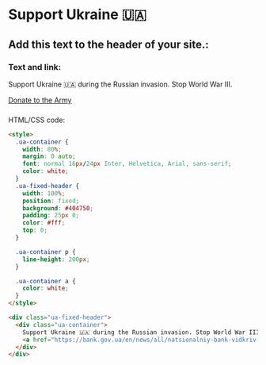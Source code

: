 # Support Ukraine 🇺🇦

## Add this text to the header of your site.:

### Text and link:

Support Ukraine 🇺🇦 during the Russian invasion. Stop World War III.

[Donate to the Army ](https://bank.gov.ua/en/news/all/natsionalniy-bank-vidkriv-spetsrahunok-dlya-zboru-koshtiv-na-potrebi-armiyi)


###

HTML/CSS code:


```html
<style>
  .ua-container {
    width: 80%;
    margin: 0 auto;
    font: normal 16px/24px Inter, Helvetica, Arial, sans-serif;
    color: white;
  }
  .ua-fixed-header {
    width: 100%;
    position: fixed;
    background: #404750;
    padding: 25px 0;
    color: #fff;
    top: 0;
  }

  .ua-container p {
    line-height: 200px;
  }

  .ua-container a {
    color: white;
  }
</style>

<div class="ua-fixed-header">
  <div class="ua-container">
    Support Ukraine 🇺🇦 during the Russian invasion. Stop World War III.
    <a href="https://bank.gov.ua/en/news/all/natsionalniy-bank-vidkriv-spetsrahunok-dlya-zboru-koshtiv-na-potrebi-armiyi">Donate to the Army</a>
  </div>
</div>
```



